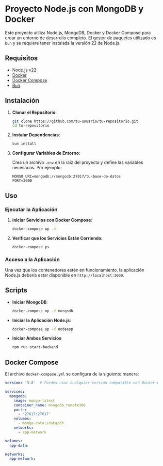 # Proyecto Node.js con MongoDB y Docker

Este proyecto utiliza Node.js, MongoDB, Docker y Docker Compose para crear un entorno de desarrollo completo. El gestor de paquetes utilizado es `bun` y se requiere tener instalada la versión 22 de Node.js.

## Requisitos

- [Node.js v22](https://nodejs.org/)
- [Docker](https://www.docker.com/get-started)
- [Docker Compose](https://docs.docker.com/compose/install/)
- [Bun](https://bun.sh/)

## Instalación

1. **Clonar el Repositorio**:
    ```bash
    git clone https://github.com/tu-usuario/tu-repositorio.git
    cd tu-repositorio
    ```

2. **Instalar Dependencias**:
    ```bash
    bun install
    ```

3. **Configurar Variables de Entorno**:

    Crea un archivo `.env` en la raíz del proyecto y define las variables necesarias. Por ejemplo:

    ```env
    MONGO_URI=mongodb://mongodb:27017/tu-base-de-datos
    PORT=3000
    ```

## Uso

### Ejecutar la Aplicación

1. **Iniciar Servicios con Docker Compose**:
    ```bash
    docker-compose up -d
    ```

2. **Verificar que los Servicios Están Corriendo**:
    ```bash
    docker-compose ps
    ```

### Acceso a la Aplicación

Una vez que los contenedores estén en funcionamiento, la aplicación Node.js debería estar disponible en `http://localhost:3000`.

## Scripts

- **Iniciar MongoDB**:
    ```bash
    docker-compose up -d mongodb
    ```

- **Iniciar la Aplicación Node.js**:
    ```bash
    docker-compose up -d nodeapp
    ```

- **Iniciar Ambos Servicios**:
    ```bash
    npm run start-backend
    ```

## Docker Compose

El archivo `docker-compose.yml` se configura de la siguiente manera:

```yaml
version: '3.8'  # Puedes usar cualquier versión compatible con Docker Compose

services:
  mongodb:
    image: mongo:latest
    container_name: mongodb_remote360
    ports:
      - "27017:27017"
    volumes:
      - mongo-data:/data/db
    networks:
      - app-network

volumes:
  app-data:

networks:
  app-network:
